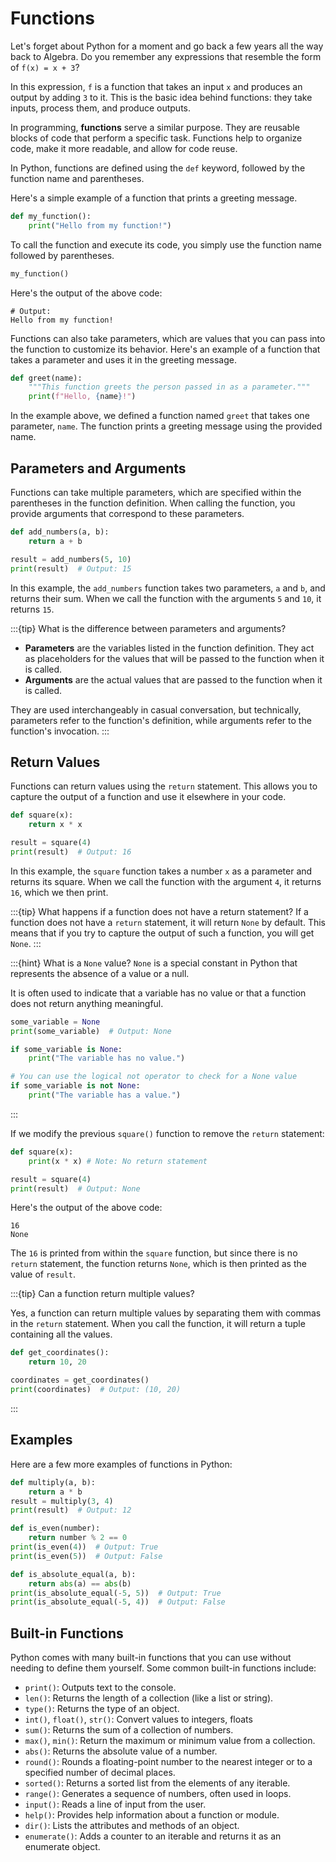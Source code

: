 # Functions

Let's forget about Python for a moment and go back a few years all the way back to Algebra. Do you remember any expressions that resemble the form of `f(x) = x + 3`?

In this expression, `f` is a function that takes an input `x` and produces an output by adding `3` to it. This is the basic idea behind functions: they take inputs, process them, and produce outputs.

In programming, **functions** serve a similar purpose. They are reusable blocks of code that perform a specific task. Functions help to organize code, make it more readable, and allow for code reuse.

In Python, functions are defined using the `def` keyword, followed by the function name and parentheses.

Here's a simple example of a function that prints a greeting message.

```python
def my_function():
    print("Hello from my function!")
```

To call the function and execute its code, you simply use the function name followed by parentheses.

```python
my_function()
```

Here's the output of the above code:

```
# Output:
Hello from my function!
```

Functions can also take parameters, which are values that you can pass into the function to customize its behavior. Here's an example of a function that takes a parameter and uses it in the greeting message.

```python
def greet(name):
    """This function greets the person passed in as a parameter."""
    print(f"Hello, {name}!")
```

In the example above, we defined a function named `greet` that takes one parameter, `name`. The function prints a greeting message using the provided name.

## Parameters and Arguments

Functions can take multiple parameters, which are specified within the parentheses in the function definition. When calling the function, you provide arguments that correspond to these parameters.

```python
def add_numbers(a, b):
    return a + b

result = add_numbers(5, 10)
print(result)  # Output: 15
```

In this example, the `add_numbers` function takes two parameters, `a` and `b`, and returns their sum. When we call the function with the arguments `5` and `10`, it returns `15`.

:::{tip} What is the difference between parameters and arguments?

- **Parameters** are the variables listed in the function definition. They act as placeholders for the values that will be passed to the function when it is called.
- **Arguments** are the actual values that are passed to the function when it is called.

They are used interchangeably in casual conversation, but technically, parameters refer to the function's definition, while arguments refer to the function's invocation.
:::

## Return Values

Functions can return values using the `return` statement. This allows you to capture the output of a function and use it elsewhere in your code.

```python
def square(x):
    return x * x

result = square(4)
print(result)  # Output: 16
```

In this example, the `square` function takes a number `x` as a parameter and returns its square. When we call the function with the argument `4`, it returns `16`, which we then print.

:::{tip} What happens if a function does not have a return statement?
If a function does not have a `return` statement, it will return `None` by default. This means that if you try to capture the output of such a function, you will get `None`.
:::

:::{hint} What is a `None` value?
`None` is a special constant in Python that represents the absence of a value or a null.

It is often used to indicate that a variable has no value or that a function does not return anything meaningful.

```python
some_variable = None
print(some_variable)  # Output: None

if some_variable is None:
    print("The variable has no value.")

# You can use the logical not operator to check for a None value
if some_variable is not None:
    print("The variable has a value.")
```

:::

If we modify the previous `square()` function to remove the `return` statement:

```python
def square(x):
    print(x * x) # Note: No return statement

result = square(4)
print(result)  # Output: None
```

Here's the output of the above code:

```
16
None
```

The `16` is printed from within the `square` function, but since there is no `return` statement, the function returns `None`, which is then printed as the value of `result`.

:::{tip} Can a function return multiple values?

Yes, a function can return multiple values by separating them with commas in the `return` statement. When you call the function, it will return a tuple containing all the values.

```python
def get_coordinates():
    return 10, 20

coordinates = get_coordinates()
print(coordinates)  # Output: (10, 20)
```

:::

## Examples

Here are a few more examples of functions in Python:

```python
def multiply(a, b):
    return a * b
result = multiply(3, 4)
print(result)  # Output: 12
```

```python
def is_even(number):
    return number % 2 == 0
print(is_even(4))  # Output: True
print(is_even(5))  # Output: False
```

```python
def is_absolute_equal(a, b):
    return abs(a) == abs(b)
print(is_absolute_equal(-5, 5))  # Output: True
print(is_absolute_equal(-5, 4))  # Output: False
```

## Built-in Functions

Python comes with many built-in functions that you can use without needing to define them yourself. Some common built-in functions include:

- `print()`: Outputs text to the console.
- `len()`: Returns the length of a collection (like a list or string).
- `type()`: Returns the type of an object.
- `int()`, `float()`, `str()`: Convert values to integers, floats
- `sum()`: Returns the sum of a collection of numbers.
- `max()`, `min()`: Return the maximum or minimum value from a collection.
- `abs()`: Returns the absolute value of a number.
- `round()`: Rounds a floating-point number to the nearest integer or to a specified number of decimal places.
- `sorted()`: Returns a sorted list from the elements of any iterable.
- `range()`: Generates a sequence of numbers, often used in loops.
- `input()`: Reads a line of input from the user.
- `help()`: Provides help information about a function or module.
- `dir()`: Lists the attributes and methods of an object.
- `enumerate()`: Adds a counter to an iterable and returns it as an enumerate object.
